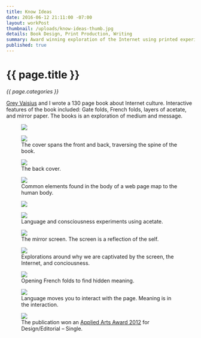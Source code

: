 ```yaml
---
title: Know Ideas
date: 2016-06-12 21:11:00 -07:00
layout: workPost
thumbnail: /uploads/know-ideas-thumb.jpg
details: Book Design, Print Production, Writing
summary: Award winning exploration of the Internet using printed experiments.
published: true
---
```


<div class="Grid  Grid--withGutters u-mar-b02">
    <div class="Grid-cell  u-size1of2">
        <h1 class="u-noMargin u-mar-b01"><strong>{{ page.title }}</strong></h1>
        <p class="u-noMargin"><em>{{ page.categories }}</em></p>
    </div>
    <div class="Grid-cell  u-size1of2">
        <p class="u-noMargin" style="max-width: 100%;"><a href="http://greyvy.com/" target="_blank">Grey Vaisius</a> and I wrote a 130 page book about Internet culture. Interactive features of the book included: Gate folds, French folds, layers of acetate, and mirror paper. The books is an exploration of medium and message.</p>
    </div>
</div>

<figure class="active">
    <img src="/uploads/kiscroll.jpg"/>
</figure>

<figure>
    <img src="/uploads/ki4-1024x682.jpg"/>
    <figcaption>The cover spans the front and back, traversing the spine of the book.</figcaption>
</figure>

<figure>
    <img src="/uploads/ki5-1024x682.jpg"/>
    <figcaption>The back cover.</figcaption>
</figure>

<figure>
    <img src="/uploads/ki10-1024x682.jpg"/>
    <figcaption>Common elements found in the body of a web page map to the human body.</figcaption>
</figure>

<figure>
    <img src="/uploads/ki11-1024x682.jpg"/>
</figure>

<figure>
    <img src="/uploads/ki9-1024x682.jpg"/>
    <figcaption>Language and consciousness experiments using acetate.</figcaption>
</figure>

<figure>
    <img src="/uploads/ki14-1024x682.jpg"/>
    <figcaption>The mirror screen. The screen is a reflection of the self.</figcaption>
</figure>

<figure>
    <img src="/uploads/ki12-1024x682.jpg"/>
    <figcaption>Explorations around why we are captivated by the screen, the Internet, and conciousness.</figcaption>
</figure>

<figure>
    <img src="/uploads/ki8-1024x682.jpg"/>
    <figcaption>Opening French folds to find hidden meaning.</figcaption>
</figure>

<figure>
    <img src="/uploads/ki7-1024x682.jpg"/>
    <figcaption>Language moves you to interact with the page. Meaning is in the interaction.</figcaption>
</figure>

<figure>
    <img src="/uploads/kiAwards.jpg"/>
    <figcaption>The publication won an <a href="http://www.appliedartsmag.com/winners_gallery/student/?id=981&year=2012&clip=1" target="_blank">Applied Arts Award 2012</a> for Design/Editorial – Single.</figcaption>
</figure>